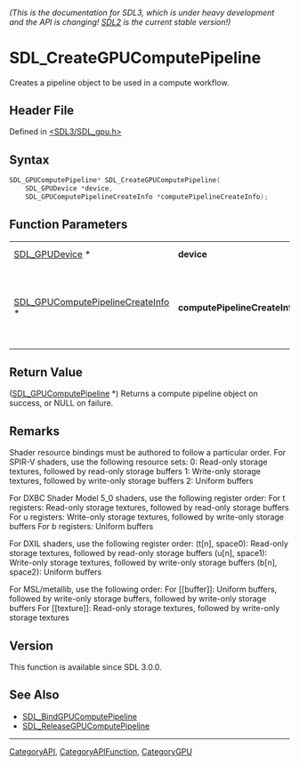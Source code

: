 ###### (This is the documentation for SDL3, which is under heavy development and the API is changing! [SDL2](https://wiki.libsdl.org/SDL2/) is the current stable version!)
# SDL_CreateGPUComputePipeline

Creates a pipeline object to be used in a compute workflow.

## Header File

Defined in [<SDL3/SDL_gpu.h>](https://github.com/libsdl-org/SDL/blob/main/include/SDL3/SDL_gpu.h)

## Syntax

```c
SDL_GPUComputePipeline* SDL_CreateGPUComputePipeline(
    SDL_GPUDevice *device,
    SDL_GPUComputePipelineCreateInfo *computePipelineCreateInfo);
```

## Function Parameters

|                                                                        |                               |                                                                  |
| ---------------------------------------------------------------------- | ----------------------------- | ---------------------------------------------------------------- |
| [SDL_GPUDevice](SDL_GPUDevice) *                                       | **device**                    | a GPU Context.                                                   |
| [SDL_GPUComputePipelineCreateInfo](SDL_GPUComputePipelineCreateInfo) * | **computePipelineCreateInfo** | a struct describing the state of the requested compute pipeline. |

## Return Value

([SDL_GPUComputePipeline](SDL_GPUComputePipeline) *) Returns a compute
pipeline object on success, or NULL on failure.

## Remarks

Shader resource bindings must be authored to follow a particular order. For
SPIR-V shaders, use the following resource sets: 0: Read-only storage
textures, followed by read-only storage buffers 1: Write-only storage
textures, followed by write-only storage buffers 2: Uniform buffers

For DXBC Shader Model 5_0 shaders, use the following register order: For t
registers: Read-only storage textures, followed by read-only storage
buffers For u registers: Write-only storage textures, followed by
write-only storage buffers For b registers: Uniform buffers

For DXIL shaders, use the following register order: (t[n], space0):
Read-only storage textures, followed by read-only storage buffers (u[n],
space1): Write-only storage textures, followed by write-only storage
buffers (b[n], space2): Uniform buffers

For MSL/metallib, use the following order: For [[buffer]]: Uniform buffers,
followed by write-only storage buffers, followed by write-only storage
buffers For [[texture]]: Read-only storage textures, followed by write-only
storage textures

## Version

This function is available since SDL 3.0.0.

## See Also

- [SDL_BindGPUComputePipeline](SDL_BindGPUComputePipeline)
- [SDL_ReleaseGPUComputePipeline](SDL_ReleaseGPUComputePipeline)

----
[CategoryAPI](CategoryAPI), [CategoryAPIFunction](CategoryAPIFunction), [CategoryGPU](CategoryGPU)

